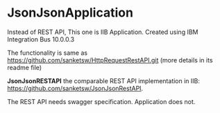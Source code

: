# JsonJsonApplication


Instead of REST API, This one is IIB Application. Created using IBM Integration Bus 10.0.0.3

The functionality is same as https://github.com/sanketsw/HttpRequestRestAPI.git (more details in its readme file)

**JsonJsonRESTAPI**
the comparable REST API implementation in IIB:  https://github.com/sanketsw/JsonJsonRestAPI. 

The REST API needs swagger specification. Application does not.
